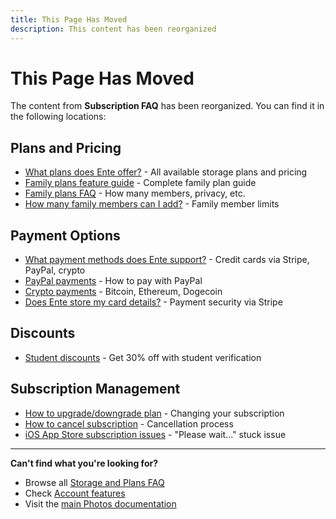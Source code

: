 ```yaml
---
title: This Page Has Moved
description: This content has been reorganized
---
```


# This Page Has Moved

The content from **Subscription FAQ** has been reorganized. You can find it in the following locations:

## Plans and Pricing

- [What plans does Ente offer?](/photos/faq/storage-and-plans) - All available storage plans and pricing
- [Family plans feature guide](/photos/features/account/family-plans) - Complete family plan guide
- [Family plans FAQ](/photos/faq/storage-and-plans#family-plans-faq) - How many members, privacy, etc.
- [How many family members can I add?](/photos/faq/storage-and-plans#family-members-limit) - Family member limits

## Payment Options

- [What payment methods does Ente support?](/photos/faq/storage-and-plans) - Credit cards via Stripe, PayPal, crypto
- [PayPal payments](/photos/faq/storage-and-plans#paypal-payment) - How to pay with PayPal
- [Crypto payments](/photos/faq/storage-and-plans#crypto-payment) - Bitcoin, Ethereum, Dogecoin
- [Does Ente store my card details?](/photos/faq/storage-and-plans) - Payment security via Stripe

## Discounts

- [Student discounts](/photos/faq/storage-and-plans) - Get 30% off with student verification

## Subscription Management

- [How to upgrade/downgrade plan](/photos/faq/storage-and-plans#upgrade-plan) - Changing your subscription
- [How to cancel subscription](/photos/faq/storage-and-plans) - Cancellation process
- [iOS App Store subscription issues](/photos/faq/troubleshooting#ios-appstore-subscription) - "Please wait..." stuck issue

---

**Can't find what you're looking for?**

- Browse all [Storage and Plans FAQ](/photos/faq/storage-and-plans)
- Check [Account features](/photos/features/account/family-plans)
- Visit the [main Photos documentation](/photos/)
